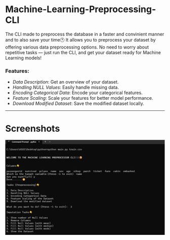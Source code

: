 # Machine-Learning-Preprocessing-CLI
The CLI made to preprocess the database in a faster and convinient manner and to also save your time🕐 It allows you to preprocess your dataset by offering various
data preprocessing options. No need to worry about repetitive tasks — just run the CLI, and get your dataset ready for Machine Learning models!

### Features:
- *Data Description*: Get an overview of your dataset.
- *Handling NULL Values*: Easily handle missing data.
- *Encoding Categorical Data*: Encode your categorical features.
- *Feature Scaling*: Scale your features for better model performance.
- *Download Modified Dataset*: Save the modified dataset locally.

---

# Screenshots 
![My Image](https://github.com/anshulmarathe3/Machine-Learning-Preprocessing-CLI/blob/main/CLI%20Screenshot.png)






